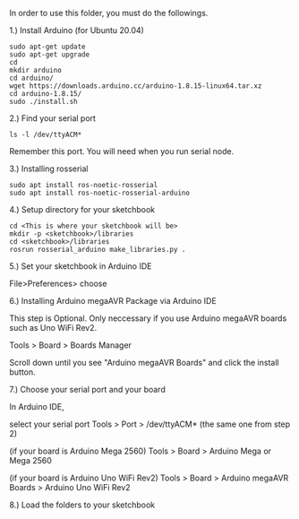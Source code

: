 
In order to use this folder, you must do the followings.

1.) Install Arduino (for Ubuntu 20.04)
```
sudo apt-get update
sudo apt-get upgrade
cd
mkdir arduino
cd arduino/
wget https://downloads.arduino.cc/arduino-1.8.15-linux64.tar.xz
cd arduino-1.8.15/
sudo ./install.sh
```

2.) Find your serial port 
```
ls -l /dev/ttyACM*
```
Remember this port. You will need when you run serial node.

3.) Installing rosserial
```
sudo apt install ros-noetic-rosserial
sudo apt install ros-noetic-rosserial-arduino
```
4.) Setup directory for your sketchbook 
```
cd <This is where your sketchbook will be>
mkdir -p <sketchbook>/libraries
cd <sketchbook>/libraries
rosrun rosserial_arduino make_libraries.py .
```
5.) Set your sketchbook in Arduino IDE

  File>Preferences> choose <sketchbook>

6.) Installing Arduino megaAVR Package via Arduino IDE

  This step is Optional. Only neccessary if you use Arduino megaAVR boards such as Uno WiFi Rev2.

  Tools > Board > Boards Manager 
  
  Scroll down until you see "Arduino megaAVR Boards" and click the install button.

7.) Choose your serial port and your board

In Arduino IDE, 
  
  select your serial port
  Tools > Port > /dev/ttyACM* (the same one from step 2)
  
  (if your board is Arduino Mega 2560)
  Tools > Board > Arduino Mega or Mega 2560
  
  (if your board is Arduino Uno WiFi Rev2)
  Tools > Board > Arduino megaAVR Boards > Arduino Uno WiFi Rev2

8.) Load the folders to your sketchbook 
  

  
